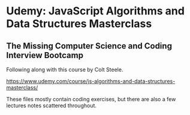 # Udemy: JavaScript Algorithms and Data Structures Masterclass

## The Missing Computer Science and Coding Interview Bootcamp

Following along with this course by Colt Steele.

https://www.udemy.com/course/js-algorithms-and-data-structures-masterclass/

These files mostly contain coding exercises, but there are also a few lectures
notes scattered throughout.
